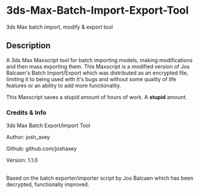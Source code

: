 # 3ds-Max-Batch-Import-Export-Tool
3ds Max batch import, modify &amp; export tool

## Description
A 3ds Max Maxscript tool for batch importing models, making modifications and then mass exporting them.
This Maxscript is a modified version of Jos Balcaen's Batch Import/Export which was distributed as an encrypted file, limiting it to being used with it's bugs and without some quality of life features or an ability to add more functionality.

This Maxscript saves a stupid amount of hours of work. A __stupid__ amount.


### Credits &amp; Info
3ds Max Batch Export/Import Tool

Author: josh_axey

Github: github.com/joshaxey

Version: 1.1.0

<br>
Based on the batch exporter/importer script by Jos Balcaen which has been decrypted, functionally improved.
